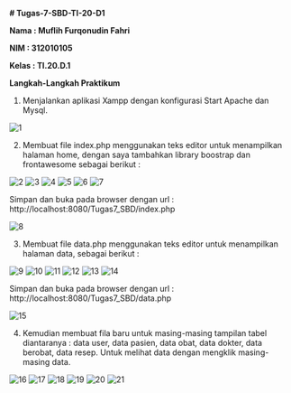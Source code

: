 <b> # Tugas-7-SBD-TI-20-D1
<p> Nama : Muflih Furqonudin Fahri
<p> NIM  : 312010105
<p> Kelas : TI.20.D.1 
<p> Langkah-Langkah Praktikum </b>

1.  Menjalankan aplikasi Xampp dengan konfigurasi Start Apache dan Mysql.

![1](https://user-images.githubusercontent.com/101880025/174829410-4cfc6c51-9c54-434a-8ec2-b2f0a6d13add.png)

2.  Membuat file index.php menggunakan teks editor untuk menampilkan halaman home, dengan saya tambahkan library boostrap dan frontawesome sebagai berikut :

![2](https://user-images.githubusercontent.com/101880025/174829835-cf3545a7-7bce-4c76-963b-0900145c30fc.png)
![3](https://user-images.githubusercontent.com/101880025/174829858-b35f0e08-249b-4ffe-ba38-d0c470841c4e.png)
![4](https://user-images.githubusercontent.com/101880025/174829867-df243ff3-4969-43be-b95c-d9b5bcf0664a.png)
![5](https://user-images.githubusercontent.com/101880025/174829873-be3378b7-8625-4a40-b6cf-faeafec76c22.png)
![6](https://user-images.githubusercontent.com/101880025/174829880-7740eda6-35a8-4158-8997-2d9048ec2402.png)
![7](https://user-images.githubusercontent.com/101880025/174829888-86ac7f59-a5e2-40a9-97f2-1968b5b33b86.png)

Simpan dan buka pada browser dengan url : http://localhost:8080/Tugas7_SBD/index.php 

![8](https://user-images.githubusercontent.com/101880025/174830385-09737957-afff-4d46-a14c-8c19643628f4.png)

3.  Membuat file data.php menggunakan teks editor untuk menampilkan halaman data, sebagai berikut :

![9](https://user-images.githubusercontent.com/101880025/174830622-fa46d379-2208-44ed-9f0b-ca24f932c9f0.png)
![10](https://user-images.githubusercontent.com/101880025/174830638-75abb2a2-4272-4c46-82b4-e1576b8ad8fe.png)
![11](https://user-images.githubusercontent.com/101880025/174830643-3da7729b-4708-4d5a-8cfb-417aa4c1a87f.png)
![12](https://user-images.githubusercontent.com/101880025/174830649-b933038c-bf27-41a6-8cc9-e9152783e579.png)
![13](https://user-images.githubusercontent.com/101880025/174830654-8425155a-32bd-4da3-9028-4a656cca4e1a.png)
![14](https://user-images.githubusercontent.com/101880025/174830659-3489ade7-940c-467f-a5cc-79887a93efc4.png)

Simpan dan buka pada browser dengan url : http://localhost:8080/Tugas7_SBD/data.php

![15](https://user-images.githubusercontent.com/101880025/174830966-c2d5e3ec-3f15-414b-aa25-cc9bb2414a04.png)

4.  Kemudian membuat fila baru untuk masing-masing tampilan tabel diantaranya : data user, data pasien, data obat, data dokter, data berobat, data resep. Untuk melihat data dengan mengklik masing-masing data.

![16](https://user-images.githubusercontent.com/101880025/174831860-4cb089bb-9e16-4ed6-9ac0-a93b3d813b1c.png)
![17](https://user-images.githubusercontent.com/101880025/174831886-8c229ee8-49ad-4cca-8713-2a3d476eda2e.png)
![18](https://user-images.githubusercontent.com/101880025/174831895-9a046fb3-a2a8-49ec-a290-314e8514e947.png)
![19](https://user-images.githubusercontent.com/101880025/174831900-689a448d-8266-4c28-ac85-2bfb185dcd9f.png)
![20](https://user-images.githubusercontent.com/101880025/174831912-be50314f-e85c-4f5b-89b0-217fcfc5fe63.png)
![21](https://user-images.githubusercontent.com/101880025/174831914-e9959e49-523b-435f-87b2-83ba7fa09fe8.png)
